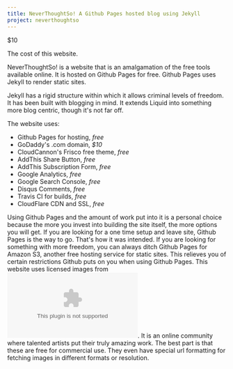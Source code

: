 ```yaml
---
title: NeverThoughtSo! A Github Pages hosted blog using Jekyll
project: neverthoughtso
---
```


$10

The cost of this website.

NeverThoughtSo! is a website that is an amalgamation of the free tools available online. It is hosted on Github Pages for free. Github Pages uses Jekyll to render static sites.

Jekyll has a rigid structure within which it allows criminal levels of freedom. It has been built with blogging in mind. It extends Liquid into something more blog centric, though it's not far off.

The website uses:
- Github Pages for hosting, _free_
- GoDaddy's .com domain, _$10_
- CloudCannon's Frisco free theme, _free_
- AddThis Share Button, _free_
- AddThis Subscription Form, _free_
- Google Analytics, _free_
- Google Search Console, _free_
- Disqus Comments, _free_
- Travis CI for builds, _free_
- CloudFlare CDN and SSL, _free_

Using Github Pages and the amount of work put into it is a personal choice because the more you invest into building the site itself, the more options you will get. If you are looking for a one time setup and leave site, Github Pages is the way to go. That's how it was intended.
If you are looking for something with more freedom, you can always ditch Github Pages for Amazon S3, another free hosting service for static sites. This relieves you of certain restrictions Github puts on you when using Github Pages.
This website uses licensed images from ![Unsplash](unsplash.com). It is an online community where talented artists put their truly amazing work. The best part is that these are free for commercial use. They even have special url formatting for fetching images in different formats or resolution.
